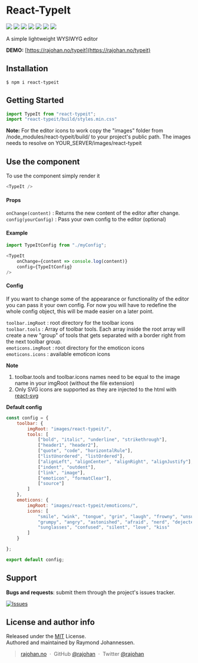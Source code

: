 # React-TypeIt

[![](https://img.shields.io/npm/v/react-typeit.svg?style=flat)](https://www.npmjs.com/package/react-typeit)
[![](https://img.shields.io/npm/dt/react-typeit.svg?style=flat)](https://www.npmjs.com/package/react-typeit)
[![](https://img.shields.io/bundlephobia/min/react-typeit.svg?style=flat)](https://www.npmjs.com/package/react-typeit)
[![](https://img.shields.io/npm/l/react-typeit.svg?style=flat)](https://mit-license.org/)
[![](https://img.shields.io/snyk/vulnerabilities/npm/react-typeit.svg?style=flat)](https://snyk.io/vuln/search?q=react-typeit&type=npm)
[![](https://img.shields.io/npm/dependency-version/react-typeit/peer/react.svg?style=flat)](https://www.npmjs.com/package/react)
[![](https://img.shields.io/npm/dependency-version/react-typeit/peer/react-dom.svg?style=flat)](https://www.npmjs.com/package/react-dom)

A simple lightweight WYSIWYG editor

**DEMO:** [https://rajohan.no/typeit](https://rajohan.no/typeit)

## Installation
```
$ npm i react-typeit
```

## Getting Started
```javascript
import TypeIt from "react-typeit";
import "react-typeit/build/styles.min.css"
```
**Note:** For the editor icons to work copy the "images" folder from /node_modules/react-typeit/build/ to your project's public path.
The images needs to resolve on YOUR_SERVER/images/react-typeit

## Use the component

To use the component simply render it
```javascript
<TypeIt />
```

#### Props
`onChange(content)` : Returns the new content of the editor after change.<br>
`config(yourConfig)` : Pass your own config to the editor (optional)

#### Example
```javascript
import TypeItConfig from "./myConfig";

<TypeIt 
    onChange={content => console.log(content)}
    config={TypeItConfig} 
/>
```

#### Config
If you want to change some of the appearance or functionality of the editor you can pass it
your own config. For now you will have to redefine the whole config object, 
this will be made easier on a later point.

`toolbar.imgRoot` : root directory for the toolbar icons<br>
`toolbar.tools` : Array of toolbar tools. Each array inside the root array will create 
a new "group" of tools that gets separated with a border right from the next toolbar group.<br>
`emoticons.imgRoot` : root directory for the emoticon icons<br>
`emoticons.icons` : available emoticon icons

**Note**
1. toolbar.tools and toolbar.icons names need to be equal to the image name in your imgRoot (without the file extension)
2. Only SVG icons are supported as they are injected to the html with [react-svg](https://www.npmjs.com/package/react-svg)

**Default config**

```javascript
const config = {
    toolbar: {
        imgRoot: "images/react-typeit/",
        tools: [
            ["bold", "italic", "underline", "strikethrough"],
            ["header1", "header2"],
            ["quote", "code", "horizontalRule"],
            ["listUnordered", "listOrdered"],
            ["alignLeft", "alignCenter", "alignRight", "alignJustify"],
            ["indent", "outdent"],
            ["link", "image"],
            ["emoticon", "formatClear"],
            ["source"]
        ]
    },
    emoticons: {
        imgRoot: "images/react-typeit/emoticons/",
        icons: [
            "smile", "wink", "tongue", "grin", "laugh", "frowny", "unsure", "cry", 
            "grumpy", "angry", "astonished", "afraid", "nerd", "dejected", "bigEyes", 
            "sunglasses", "confused", "silent", "love", "kiss"
        ]
    }

};

export default config;
```

## Support
__Bugs and requests__: submit them through the project's issues tracker.

[![Issues](http://img.shields.io/github/issues/rajohan/react-typeit.svg)](https://github.com/rajohan/react-typeit/issues)

## License and author info
Released under the [MIT] License.<br>
Authored and maintained by Raymond Johannessen.

> [rajohan.no](https://rajohan.no) &nbsp;&middot;&nbsp;
> GitHub [@rajohan](https://github.com/rajohan) &nbsp;&middot;&nbsp;
> Twitter [@rajohan](https://twitter.com/rajohan)

[MIT]: http://mit-license.org/
